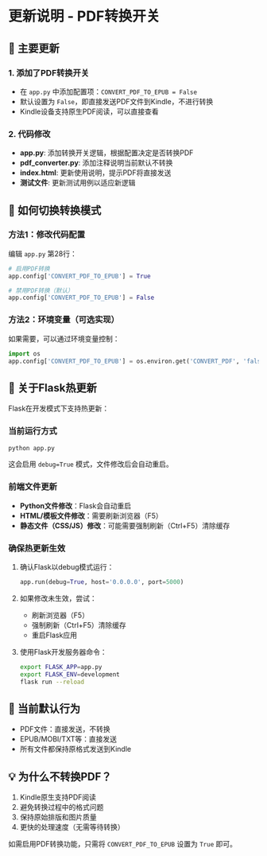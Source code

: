 # 更新说明 - PDF转换开关

## 🔄 主要更新

### 1. 添加了PDF转换开关
- 在 `app.py` 中添加配置项：`CONVERT_PDF_TO_EPUB = False`
- 默认设置为 `False`，即直接发送PDF文件到Kindle，不进行转换
- Kindle设备支持原生PDF阅读，可以直接查看

### 2. 代码修改
- **app.py**: 添加转换开关逻辑，根据配置决定是否转换PDF
- **pdf_converter.py**: 添加注释说明当前默认不转换
- **index.html**: 更新使用说明，提示PDF将直接发送
- **测试文件**: 更新测试用例以适应新逻辑

## 🚀 如何切换转换模式

### 方法1：修改代码配置
编辑 `app.py` 第28行：
```python
# 启用PDF转换
app.config['CONVERT_PDF_TO_EPUB'] = True

# 禁用PDF转换（默认）
app.config['CONVERT_PDF_TO_EPUB'] = False
```

### 方法2：环境变量（可选实现）
如果需要，可以通过环境变量控制：
```python
import os
app.config['CONVERT_PDF_TO_EPUB'] = os.environ.get('CONVERT_PDF', 'false').lower() == 'true'
```

## 📝 关于Flask热更新

Flask在开发模式下支持热更新：

### 当前运行方式
```bash
python app.py
```
这会启用 `debug=True` 模式，文件修改后会自动重启。

### 前端文件更新
- **Python文件修改**：Flask会自动重启
- **HTML/模板文件修改**：需要刷新浏览器（F5）
- **静态文件（CSS/JS）修改**：可能需要强制刷新（Ctrl+F5）清除缓存

### 确保热更新生效
1. 确认Flask以debug模式运行：
   ```python
   app.run(debug=True, host='0.0.0.0', port=5000)
   ```

2. 如果修改未生效，尝试：
   - 刷新浏览器（F5）
   - 强制刷新（Ctrl+F5）清除缓存
   - 重启Flask应用

3. 使用Flask开发服务器命令：
   ```bash
   export FLASK_APP=app.py
   export FLASK_ENV=development
   flask run --reload
   ```

## 🎯 当前默认行为
- PDF文件：直接发送，不转换
- EPUB/MOBI/TXT等：直接发送
- 所有文件都保持原格式发送到Kindle

## 💡 为什么不转换PDF？
1. Kindle原生支持PDF阅读
2. 避免转换过程中的格式问题
3. 保持原始排版和图片质量
4. 更快的处理速度（无需等待转换）

如需启用PDF转换功能，只需将 `CONVERT_PDF_TO_EPUB` 设置为 `True` 即可。